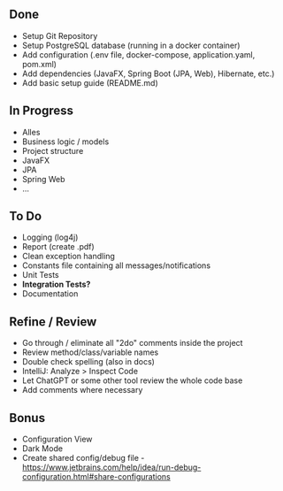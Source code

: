 ## Done
- Setup Git Repository
- Setup PostgreSQL database (running in a docker container)
- Add configuration (.env file, docker-compose, application.yaml, pom.xml)
- Add dependencies (JavaFX, Spring Boot (JPA, Web), Hibernate, etc.)
- Add basic setup guide (README.md)

## In Progress
- Alles
- Business logic / models
- Project structure
- JavaFX
- JPA
- Spring Web
- ...

## To Do
- Logging (log4j)
- Report (create .pdf)
- Clean exception handling
- Constants file containing all messages/notifications
- Unit Tests
- **Integration Tests?**
- Documentation

## Refine / Review
- Go through / eliminate all "2do" comments inside the project
- Review method/class/variable names
- Double check spelling (also in docs)
- IntelliJ: Analyze > Inspect Code
- Let ChatGPT or some other tool review the whole code base
- Add comments where necessary

## Bonus
- Configuration View
- Dark Mode
- Create shared config/debug file - https://www.jetbrains.com/help/idea/run-debug-configuration.html#share-configurations